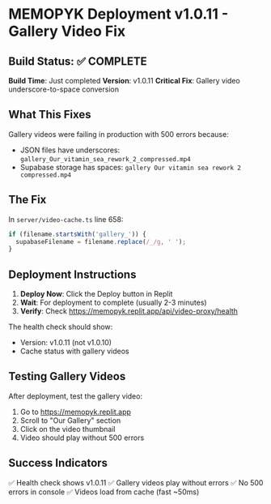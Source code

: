 # MEMOPYK Deployment v1.0.11 - Gallery Video Fix

## Build Status: ✅ COMPLETE

**Build Time**: Just completed
**Version**: v1.0.11
**Critical Fix**: Gallery video underscore-to-space conversion

## What This Fixes

Gallery videos were failing in production with 500 errors because:
- JSON files have underscores: `gallery_Our_vitamin_sea_rework_2_compressed.mp4`
- Supabase storage has spaces: `gallery Our vitamin sea rework 2 compressed.mp4`

## The Fix

In `server/video-cache.ts` line 658:
```typescript
if (filename.startsWith('gallery_')) {
  supabaseFilename = filename.replace(/_/g, ' ');
}
```

## Deployment Instructions

1. **Deploy Now**: Click the Deploy button in Replit
2. **Wait**: For deployment to complete (usually 2-3 minutes)
3. **Verify**: Check https://memopyk.replit.app/api/video-proxy/health

The health check should show:
- Version: v1.0.11 (not v1.0.10)
- Cache status with gallery videos

## Testing Gallery Videos

After deployment, test the gallery video:
1. Go to https://memopyk.replit.app
2. Scroll to "Our Gallery" section
3. Click on the video thumbnail
4. Video should play without 500 errors

## Success Indicators

✅ Health check shows v1.0.11
✅ Gallery videos play without errors
✅ No 500 errors in console
✅ Videos load from cache (fast ~50ms)